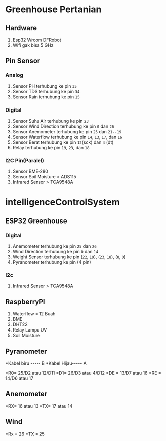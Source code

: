 # Greenhouse Pertanian

## Hardware

1. Esp32 Wroom DFRobot
2. Wifi gak bisa 5 GHz

## Pin Sensor

### Analog

1. Sensor PH terhubung ke pin `35`
2. Sensor TDS terhubung ke pin `34`
3. Sensor Rain terhubung ke pin `15`

### Digital

1. Sensor Suhu Air terhubung ke pin `23`
2. Sensor Wind Direction terhubung ke pin `0` dan `26`
3. Sensor Anemometer terhubung ke pin `25` dan `21--19`
4. Sensor Waterflow terhubung ke pin `14`, `13`, `17`, dan `16`
5. Sensor Berat terhubung ke pin `12`(sck) dan `4` (dt)
6. Relay terhubung ke pin `19`, `23`, dan `18`

### I2C Pin(Paralel)

1. Sensor BME-280
2. Sensor Soil Moisture > ADS115
3. Infrared Sensor > TCA9548A

# intelligenceControlSystem

## ESP32 Greenhouse

### Digital

1. Anemometer terhubung ke pin `25` dan `26`
2. Wind Direction terhubung ke pin `0` dan `14`
3. Weight Sensor terhubung ke pin (`22`, `19`), (`23`, `18`), (`0`, `0`)
4. Pyranometer terhubung ke pin (4 pin)

### I2c

1. Infrared Sensor > TCA9548A

## RaspberryPI

1. Waterflow = 12 Buah
2. BME
3. DHT22
4. Relay Lampu UV
5. Soil Moisture

## Pyranometer

*Kabel biru ----- B
*Kabel Hijau----- A

*R0= 25/D2 atau 12/D11
*D1= 26/D3 atau 4/D12
*DE = 13/D7 atau 16
*RE = 14/D6 atau 17

## Anemometer

*RX= 16 atau 13
*TX= 17 atau 14

## Wind

*Rx = 26
*TX = 25
